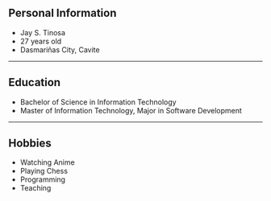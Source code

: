## Personal Information
- Jay S. Tinosa
- 27 years old
- Dasmariñas City, Cavite

---

## Education
- Bachelor of Science in Information Technology
- Master of Information Technology, Major in Software Development

---

## Hobbies
- Watching Anime
- Playing Chess
- Programming
- Teaching
